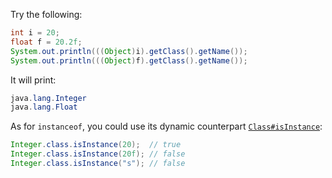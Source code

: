 Try the following:

```java
int i = 20;
float f = 20.2f;
System.out.println(((Object)i).getClass().getName());
System.out.println(((Object)f).getClass().getName());
```

It will print:

```java
java.lang.Integer
java.lang.Float
```

As for `instanceof`, you could use its dynamic counterpart [`Class#isInstance`](http://docs.oracle.com/javase/7/docs/api/java/lang/Class.html#isInstance%28java.lang.Object%29):

```java
Integer.class.isInstance(20);  // true
Integer.class.isInstance(20f); // false
Integer.class.isInstance("s"); // false
```